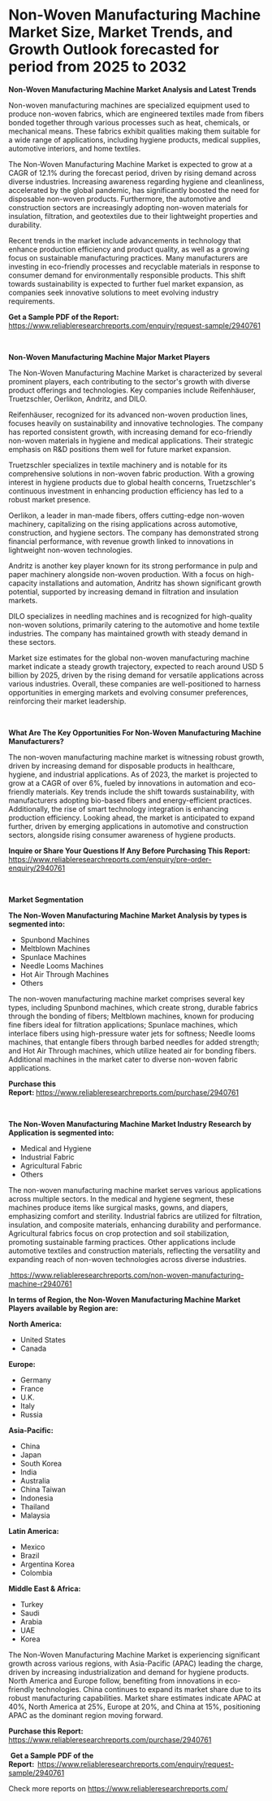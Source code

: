 <p><h1>Non-Woven Manufacturing Machine Market Size, Market Trends, and Growth Outlook forecasted for period from 2025 to 2032</h1></p><p><strong>Non-Woven Manufacturing Machine Market Analysis and Latest Trends</strong></p>
<p><p>Non-woven manufacturing machines are specialized equipment used to produce non-woven fabrics, which are engineered textiles made from fibers bonded together through various processes such as heat, chemicals, or mechanical means. These fabrics exhibit qualities making them suitable for a wide range of applications, including hygiene products, medical supplies, automotive interiors, and home textiles.</p><p>The Non-Woven Manufacturing Machine Market is expected to grow at a CAGR of 12.1% during the forecast period, driven by rising demand across diverse industries. Increasing awareness regarding hygiene and cleanliness, accelerated by the global pandemic, has significantly boosted the need for disposable non-woven products. Furthermore, the automotive and construction sectors are increasingly adopting non-woven materials for insulation, filtration, and geotextiles due to their lightweight properties and durability.</p><p>Recent trends in the market include advancements in technology that enhance production efficiency and product quality, as well as a growing focus on sustainable manufacturing practices. Many manufacturers are investing in eco-friendly processes and recyclable materials in response to consumer demand for environmentally responsible products. This shift towards sustainability is expected to further fuel market expansion, as companies seek innovative solutions to meet evolving industry requirements.</p></p>
<p><strong>Get a Sample PDF of the Report:&nbsp;</strong> <a href="https://www.reliableresearchreports.com/enquiry/request-sample/2940761?utm_campaign=2930&utm_medium=2&utm_source=Github&utm_content=ia&utm_term=15032025&utm_id=non-woven-manufacturing-machine">https://www.reliableresearchreports.com/enquiry/request-sample/2940761</a></p>
<p>&nbsp;</p>
<p><strong>Non-Woven Manufacturing Machine Major Market Players</strong></p>
<p><p>The Non-Woven Manufacturing Machine Market is characterized by several prominent players, each contributing to the sector's growth with diverse product offerings and technologies. Key companies include Reifenhäuser, Truetzschler, Oerlikon, Andritz, and DILO.</p><p>Reifenhäuser, recognized for its advanced non-woven production lines, focuses heavily on sustainability and innovative technologies. The company has reported consistent growth, with increasing demand for eco-friendly non-woven materials in hygiene and medical applications. Their strategic emphasis on R&D positions them well for future market expansion.</p><p>Truetzschler specializes in textile machinery and is notable for its comprehensive solutions in non-woven fabric production. With a growing interest in hygiene products due to global health concerns, Truetzschler's continuous investment in enhancing production efficiency has led to a robust market presence.</p><p>Oerlikon, a leader in man-made fibers, offers cutting-edge non-woven machinery, capitalizing on the rising applications across automotive, construction, and hygiene sectors. The company has demonstrated strong financial performance, with revenue growth linked to innovations in lightweight non-woven technologies.</p><p>Andritz is another key player known for its strong performance in pulp and paper machinery alongside non-woven production. With a focus on high-capacity installations and automation, Andritz has shown significant growth potential, supported by increasing demand in filtration and insulation markets.</p><p>DILO specializes in needling machines and is recognized for high-quality non-woven solutions, primarily catering to the automotive and home textile industries. The company has maintained growth with steady demand in these sectors.</p><p>Market size estimates for the global non-woven manufacturing machine market indicate a steady growth trajectory, expected to reach around USD 5 billion by 2025, driven by the rising demand for versatile applications across various industries. Overall, these companies are well-positioned to harness opportunities in emerging markets and evolving consumer preferences, reinforcing their market leadership.</p></p>
<p>&nbsp;</p>
<p><strong>What Are The Key Opportunities For Non-Woven Manufacturing Machine Manufacturers?</strong></p>
<p><p>The non-woven manufacturing machine market is witnessing robust growth, driven by increasing demand for disposable products in healthcare, hygiene, and industrial applications. As of 2023, the market is projected to grow at a CAGR of over 6%, fueled by innovations in automation and eco-friendly materials. Key trends include the shift towards sustainability, with manufacturers adopting bio-based fibers and energy-efficient practices. Additionally, the rise of smart technology integration is enhancing production efficiency. Looking ahead, the market is anticipated to expand further, driven by emerging applications in automotive and construction sectors, alongside rising consumer awareness of hygiene products.</p></p>
<p><strong>Inquire or Share Your Questions If Any Before Purchasing This Report:</strong> <a href="https://www.reliableresearchreports.com/enquiry/pre-order-enquiry/2940761?utm_campaign=2930&utm_medium=2&utm_source=Github&utm_content=ia&utm_term=15032025&utm_id=non-woven-manufacturing-machine">https://www.reliableresearchreports.com/enquiry/pre-order-enquiry/2940761</a></p>
<p>&nbsp;</p>
<p><strong>Market Segmentation</strong></p>
<p><strong>The Non-Woven Manufacturing Machine Market Analysis by types is segmented into:</strong></p>
<p><ul><li>Spunbond Machines</li><li>Meltblown Machines</li><li>Spunlace Machines</li><li>Needle Looms Machines</li><li>Hot Air Through Machines</li><li>Others</li></ul></p>
<p><p>The non-woven manufacturing machine market comprises several key types, including Spunbond machines, which create strong, durable fabrics through the bonding of fibers; Meltblown machines, known for producing fine fibers ideal for filtration applications; Spunlace machines, which interlace fibers using high-pressure water jets for softness; Needle looms machines, that entangle fibers through barbed needles for added strength; and Hot Air Through machines, which utilize heated air for bonding fibers. Additional machines in the market cater to diverse non-woven fabric applications.</p></p>
<p><strong>Purchase this Report:&nbsp;</strong><a href="https://www.reliableresearchreports.com/purchase/2940761?utm_campaign=2930&utm_medium=2&utm_source=Github&utm_content=ia&utm_term=15032025&utm_id=non-woven-manufacturing-machine">https://www.reliableresearchreports.com/purchase/2940761</a></p>
<p>&nbsp;</p>
<p><strong>The Non-Woven Manufacturing Machine Market Industry Research by Application is segmented into:</strong></p>
<p><ul><li>Medical and Hygiene</li><li>Industrial Fabric</li><li>Agricultural Fabric</li><li>Others</li></ul></p>
<p><p>The non-woven manufacturing machine market serves various applications across multiple sectors. In the medical and hygiene segment, these machines produce items like surgical masks, gowns, and diapers, emphasizing comfort and sterility. Industrial fabrics are utilized for filtration, insulation, and composite materials, enhancing durability and performance. Agricultural fabrics focus on crop protection and soil stabilization, promoting sustainable farming practices. Other applications include automotive textiles and construction materials, reflecting the versatility and expanding reach of non-woven technologies across diverse industries.</p></p>
<p><a href="https://www.reliableresearchreports.com/non-woven-manufacturing-machine-r2940761?utm_campaign=2930&utm_medium=2&utm_source=Github&utm_content=ia&utm_term=15032025&utm_id=non-woven-manufacturing-machine">&nbsp;https://www.reliableresearchreports.com/non-woven-manufacturing-machine-r2940761</a></p>
<p><strong>In terms of Region, the Non-Woven Manufacturing Machine Market Players available by Region are:</strong></p>
<p>
    <p> <strong> North America: </strong>
        <ul>
            <li>United States</li>
            <li>Canada</li>
        </ul>
        </p> 
    <p> <strong> Europe: </strong>
        <ul>
            <li>Germany</li>
            <li>France</li>
            <li>U.K.</li>
            <li>Italy</li>
            <li>Russia</li>
        </ul>
        </p> 
    <p> <strong> Asia-Pacific: </strong>
        <ul>
            <li>China</li>
            <li>Japan</li>
            <li>South Korea</li>
            <li>India</li>
            <li>Australia</li>
            <li>China Taiwan</li>
            <li>Indonesia</li>
            <li>Thailand</li>
            <li>Malaysia</li>
        </ul>
        </p> 
    <p> <strong> Latin America: </strong>
        <ul>
            <li>Mexico</li>
            <li>Brazil</li>
            <li>Argentina Korea</li>
            <li>Colombia</li>
        </ul>
        </p> 
    <p> <strong> Middle East & Africa: </strong>
        <ul>
            <li>Turkey</li>
            <li>Saudi</li>
            <li>Arabia</li>
            <li>UAE</li>
            <li>Korea</li>
        </ul>
    </p>
    </p>
<p><p>The Non-Woven Manufacturing Machine Market is experiencing significant growth across various regions, with Asia-Pacific (APAC) leading the charge, driven by increasing industrialization and demand for hygiene products. North America and Europe follow, benefiting from innovations in eco-friendly technologies. China continues to expand its market share due to its robust manufacturing capabilities. Market share estimates indicate APAC at 40%, North America at 25%, Europe at 20%, and China at 15%, positioning APAC as the dominant region moving forward.</p></p>
<p><strong>Purchase this Report: </strong><a href="https://www.reliableresearchreports.com/purchase/2940761?utm_campaign=2930&utm_medium=2&utm_source=Github&utm_content=ia&utm_term=15032025&utm_id=non-woven-manufacturing-machine">https://www.reliableresearchreports.com/purchase/2940761</a></p>
<p>&nbsp;<strong>Get a Sample PDF of the Report:&nbsp;&nbsp;</strong><a href="https://www.reliableresearchreports.com/enquiry/request-sample/2940761?utm_campaign=2930&utm_medium=2&utm_source=Github&utm_content=ia&utm_term=15032025&utm_id=non-woven-manufacturing-machine">https://www.reliableresearchreports.com/enquiry/request-sample/2940761</a></p>
<p><strong></strong></p>
<p>Check more reports on <a href="https://www.reliableresearchreports.com/?utm_campaign=2930&utm_medium=2&utm_source=Github&utm_content=ia&utm_term=15032025&utm_id=non-woven-manufacturing-machine">https://www.reliableresearchreports.com/</a></p>